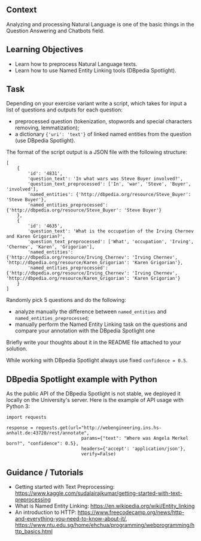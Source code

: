 ## Context

Analyzing and processing Natural Language is one of the basic things in the Question Answering and Chatbots field.

## Learning Objectives

* Learn how to preprocess Natural Language texts.
* Learn how to use Named Entity Linking tools (DBpedia Spotlight).

## Task

Depending on your exercise variant write a script, which takes for input a list of questions and outputs for each question:
* preprocessed question (tokenization, stopwords and special characters removing, lemmatization);
* a dictionary `{'uri': 'text'}` of linked named entities from the question (use DBpedia Spotlight). 

The format of the script output is a JSON file with the following structure:

```
[
    {
        'id': '4831',
        'question_text': 'In what wars was Steve Buyer involved?',
        'question_text_preprocessed': ['In', 'war', 'Steve', 'Buyer', 'involved'],
        'named_entities': {'http://dbpedia.org/resource/Steve_Buyer': 'Steve Buyer'},
        'named_entities_preprocessed': {'http://dbpedia.org/resource/Steve_Buyer': 'Steve Buyer'}
    },
    {
        'id': '4635',
        'question_text': 'What is the occupation of the Irving Chernev and Karen Grigorian?',
        'question_text_preprocessed': ['What', 'occupation', 'Irving', 'Chernev', 'Karen', 'Grigorian'],
        'named_entities': {'http://dbpedia.org/resource/Irving_Chernev': 'Irving Chernev', 'http://dbpedia.org/resource/Karen_Grigorian': 'Karen Grigorian'},
        'named_entities_preprocessed': {'http://dbpedia.org/resource/Irving_Chernev': 'Irving Chernev', 'http://dbpedia.org/resource/Karen_Grigorian': 'Karen Grigorian'}
    }
]
```

Randomly pick 5 questions and do the following:
* analyze manually the difference between `named_entities` and `named_entities_preprocessed`;
* manually perform the Named Entity Linking task on the questions and compare your annotation with the DBpedia Spotlight one

Briefly write your thoughts about it in the README file attached to your solution.

While working with DBpedia Spotlight always use fixed `confidence = 0.5`.

## DBpedia Spotlight example with Python

As the public API of the DBpedia Spotlight is not stable, we deployed it locally on the University's server. Here is the example of API usage with Python 3:

```
import requests

response = requests.get(url="http://webengineering.ins.hs-anhalt.de:43720/rest/annotate",
                            params={"text": "Where was Angela Merkel born?", "confidence": 0.5},
                            headers={'accept': 'application/json'},
                            verify=False)
```

## Guidance / Tutorials

* Getting started with Text Preprocessing: https://www.kaggle.com/sudalairajkumar/getting-started-with-text-preprocessing
* What is Named Entity Linking: https://en.wikipedia.org/wiki/Entity_linking
* An introduction to HTTP: https://www.freecodecamp.org/news/http-and-everything-you-need-to-know-about-it/, https://www.ntu.edu.sg/home/ehchua/programming/webprogramming/http_basics.html
